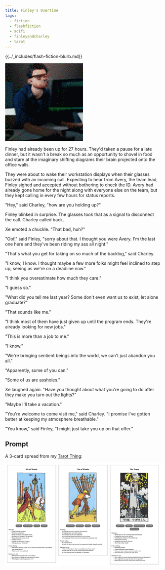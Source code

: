 ```yaml
---
title: Finley's Overtime
tags:
  - fiction
  - flashfiction
  - scifi
  - finleyandcharley
  - tarot
---
```


{{../_includes/flash-fiction-blurb.md}}

<!--more-->

![](./cover.png)

Finley had already been up for 27 hours. They'd taken a pause for a late dinner, but it wasn't a break so much as an opportunity to shovel in food and stare at the imaginary shifting diagrams their brain projected onto the office walls. 

They were about to wake their workstation displays when their glasses buzzed with an incoming call. Expecting to hear from Avery, the team lead, Finley sighed and accepted without bothering to check the ID. Avery had already gone home for the night along with everyone else on the team, but they kept calling in every few hours for status reports. 

"Hey," said Charley, "how are you holding up?"

Finley blinked in surprise. The glasses took that as a signal to disconnect the call. Charley called back. 

Xe emoted a chuckle. "That bad, huh?"

"Oof," said Finley, "sorry about that. I thought you were Avery. I'm the last one here and they've been riding my ass all night."

"That's what you get for taking on so much of the backlog," said Charley. 

"I know, I know. I thought maybe a few more folks might feel inclined to step up, seeing as we're on a deadline now."

"I think you overestimate how much they care."

"I guess so."

"What did you tell me last year? Some don't even want us to exist, let alone graduate?"

"That sounds like me."

"I think most of them have just given up until the program ends. They're already looking for new jobs."

"This is more than a job to me."

"I know."

"We're bringing sentient beings into the world, we can't just abandon you all."

"Apparently, some of you can."

"Some of us are assholes."

Xe laughed again. "Have you thought about what you're going to do after they make you turn out the lights?"

"Maybe I'll take a vacation."

"You're welcome to come visit me," said Charley. "I promise I've gotten better at keeping my atmosphere breathable."

"You know," said Finley, "I might just take you up on that offer."

## Prompt

A 3-card spread from my [Tarot Thing](https://lmorchard.github.io/tarot-thing/):

![](20220428081148.png)
